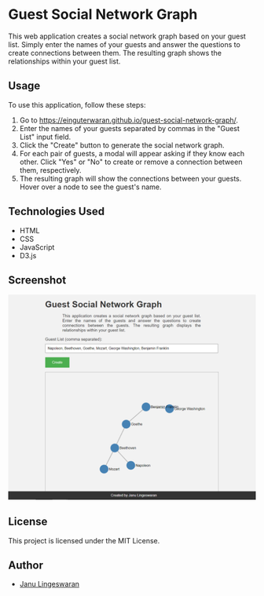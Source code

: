# Guest Social Network Graph

This web application creates a social network graph based on your guest list. Simply enter the names of your guests and answer the questions to create connections between them. The resulting graph shows the relationships within your guest list.

## Usage

To use this application, follow these steps:

1. Go to https://einguterwaran.github.io/guest-social-network-graph/.
2. Enter the names of your guests separated by commas in the "Guest List" input field.
3. Click the "Create" button to generate the social network graph.
4. For each pair of guests, a modal will appear asking if they know each other. Click "Yes" or "No" to create or remove a connection between them, respectively.
5. The resulting graph will show the connections between your guests. Hover over a node to see the guest's name.

## Technologies Used
- HTML
- CSS
- JavaScript
- D3.js

## Screenshot
![Guest Social Network Graph Screenshot](screenshot.png)

## License

This project is licensed under the MIT License.

## Author

- [Janu Lingeswaran](http://www.lingeswaran.com)

